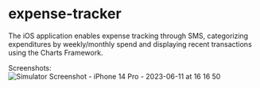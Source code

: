 # expense-tracker
The iOS application enables expense tracking through SMS, categorizing expenditures by weekly/monthly spend and displaying recent transactions using the Charts Framework.

Screenshots:
![Simulator Screenshot - iPhone 14 Pro - 2023-06-11 at 16 16 50](https://github.com/vishalbhogal/expense-tracker/assets/39328480/22e28844-4bc6-44a3-baf1-7e7b22af1880)
